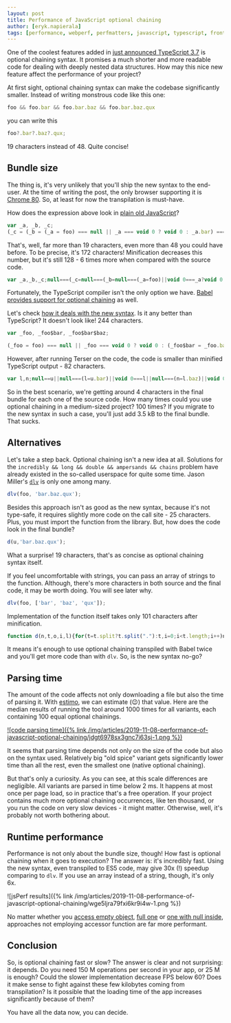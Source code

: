 ```yaml
---
layout: post
title: Performance of JavaScript optional chaining
author: [eryk.napierala]
tags: [performance, webperf, perfmatters, javascript, typescript, frontend]
---
```


One of the coolest features added in [just announced TypeScript
3.7](https://devblogs.microsoft.com/typescript/announcing-typescript-3-7/) is optional chaining syntax. It promises a
much shorter and more readable code for dealing with deeply nested data structures. How may this nice new feature affect
the performance of your project?

At first sight, optional chaining syntax can make the codebase significantly smaller. Instead of writing monstrous code
like this one:

```javascript
foo && foo.bar && foo.bar.baz && foo.bar.baz.qux
```

you can write this

```ts
foo?.bar?.baz?.qux;
```

19 characters instead of 48. Quite concise!

## Bundle size

The thing is, it's very unlikely that you'll ship the new syntax to the end-user. At the time of writing the post, the
only browser supporting it is [Chrome 80](https://www.chromestatus.com/feature/5668249494618112). So, at least for now
the transpilation is must-have.

How does the expression above look in [plain old
JavaScript](https://www.typescriptlang.org/play/index.html?ssl=1&ssc=1&pln=1&pc=20#code/GYexH4DoCMEMCcpwF5QI4FcAeBuIA)?

```js
var _a, _b, _c;
(_c = (_b = (_a = foo) === null || _a === void 0 ? void 0 : _a.bar) === null || _b === void 0 ? void 0 : _b.baz) === null || _c === void 0 ? void 0 : _c.qux;
```

That's, well, far more than 19 characters, even more than 48 you could have before. To be precise, it's 172 characters!
Minification decreases this number, but it's still 128 - 6 times more when compared with the source code.

```js
var _a,_b,_c;null===(_c=null===(_b=null===(_a=foo)||void 0===_a?void 0:_a.bar)||void 0===_b?void 0:_b.baz)||void 0===_c||_c.qux;
```

Fortunately, the TypeScript compiler isn't the only option we have. [Babel provides support for optional
chaining](https://babeljs.io/docs/en/babel-plugin-proposal-optional-chaining) as well.

Let's check [how it deals with the new
syntax](https://babeljs.io/repl#?babili=false&browsers=&build=&builtIns=false&spec=false&loose=false&code_lz=GYexH4DoCMEMCcpwF5QI4FcAeBuIA&debug=false&forceAllTransforms=false&shippedProposals=false&circleciRepo=&evaluate=false&fileSize=false&timeTravel=false&sourceType=module&lineWrap=false&presets=&prettier=false&targets=&version=7.7.1&externalPlugins=%40babel%2Fplugin-proposal-optional-chaining%407.6.0%2Cbabel-plugin-syntax-optional-chaining%407.0.0-alpha.13).
Is it any better than TypeScript? It doesn't look like! 244 characters.

```js
var _foo, _foo$bar, _foo$bar$baz;

(_foo = foo) === null || _foo === void 0 ? void 0 : (_foo$bar = _foo.bar) === null || _foo$bar === void 0 ? void 0 : (_foo$bar$baz = _foo$bar.baz) === null || _foo$bar$baz === void 0 ? void 0 : _foo$bar$baz.qux;
```

However, after running Terser on the code, the code is smaller than minified TypeScript output - 82 characters.

```js
var l,n;null==u||null===(l=u.bar)||void 0===l||null===(n=l.baz)||void 0===n||n.qux
```

So in the best scenario, we're getting around 4 characters in the final bundle for each one of the source code. How many
times could you use optional chaining in a medium-sized project? 100 times? If you migrate to the new syntax in such a case,
you'll just add 3.5 kB to the final bundle. That sucks.

## Alternatives

Let's take a step back. Optional chaining isn't a new idea at all. Solutions for the `incredibly && long && double &&
ampersands && chains` problem have already existed in the so-called userspace for quite some time. Jason Miller's
[`dlv`](https://github.com/developit/dlv) is only one among many.

```js
dlv(foo, 'bar.baz.qux');
```

Besides this approach isn't as good as the new syntax, because it's not type-safe, it requires slightly more code on the
call site - 25 characters. Plus, you must import the function from the library. But, how does the code look in the final
bundle?

```js
d(u,'bar.baz.qux');
```

What a surprise! 19 characters, that's as concise as optional chaining syntax itself.

If you feel uncomfortable with strings, you can pass an array of strings to the function. Although, there's more characters
in both source and the final code, it may be worth doing. You will see later why.

```js
dlv(foo, ['bar', 'baz', 'qux']);
```

Implementation of the function itself takes only 101 characters after minification.

```js
function d(n,t,o,i,l){for(t=t.split?t.split("."):t,i=0;i<t.length;i++)n=n?n[t[i]]:l;return n===l?o:n}
```

It means it's enough to use optional chaining transpiled with Babel twice and you'll get more code than with `dlv`.
So, is the new syntax no-go?

## Parsing time

The amount of the code affects not only downloading a file but also the time of parsing it. With
[estimo](https://www.npmjs.com/package/estimo), we can estimate (😉) that value. Here are the median results of running
the tool around 1000 times for all variants, each containing 100 equal optional chainings.

[![code parsing
time]({% link /img/articles/2019-11-08-performance-of-javascript-optional-chaining/jdgt6978sx3gnc7i63sj-1.png %})](https://docs.google.com/spreadsheets/d/17xD1LgKWQSoOYLRq-ZoMQr9s6LzwmF2i4_H39UquKAo/edit?usp=sharing)

It seems that parsing time depends not only on the size of the code but also on the syntax used. Relatively big "old spice"
variant gets significantly lower time than all the rest, even the smallest one (native optional chaining).

But that's only a curiosity. As you can see, at this scale differences are negligible. All variants are parsed in time
below 2 ms. It happens at most once per page load, so in practice that's a free operation. If your project contains much
more optional chaining occurrences, like ten thousand, or you run the code on very slow devices - it might matter.
Otherwise, well, it's probably not worth bothering about.

## Runtime performance

Performance is not only about the bundle size, though! How fast is optional chaining when it goes to execution? The
answer is: it's incredibly fast. Using the new syntax, even transpiled to ES5 code, may give 30x (!) speedup comparing
to `dlv`. If you use an array instead of a string, though, it's only 6x.

![jsPerf results]({% link /img/articles/2019-11-08-performance-of-javascript-optional-chaining/wge5ljra79fxi6kr9i4w-1.png %})

No matter whether you [access empty object](https://jsperf.com/optional-chaining-empty-object), [full
one](https://jsperf.com/optional-chaining-full-path) or [one with null
inside](https://jsperf.com/optional-chaining-null-inside), approaches not employing accessor function are far more
performant.

## Conclusion

So, is optional chaining fast or slow? The answer is clear and not surprising: it depends. Do you need 150 M
operations per second in your app, or 25 M is enough? Could the slower implementation decrease FPS below 60? Does it
make sense to fight against these few kilobytes coming from transpilation? Is it possible that the loading time of the app
increases significantly because of them?

You have all the data now, you can decide.
